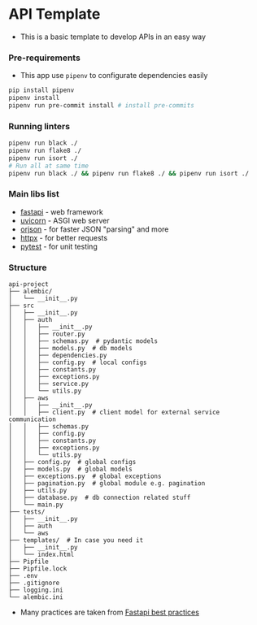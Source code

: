 # API Template

- This is a basic template to develop APIs in an easy way

### Pre-requirements

- This app use `pipenv` to configurate dependencies easily

```zsh
pip install pipenv
pipenv install
pipenv run pre-commit install # install pre-commits
```

### Running linters

```zsh
pipenv run black ./
pipenv run flake8 ./
pipenv run isort ./
# Run all at same time
pipenv run black ./ && pipenv run flake8 ./ && pipenv run isort ./
```

### Main libs list

- [fastapi](https://github.com/tiangolo/fastapi) - web framework
- [uvicorn](https://www.uvicorn.org/) - ASGI web server
- [orjson](https://github.com/ijl/orjson) - for faster JSON "parsing" and more
- [httpx](https://github.com/encode/httpx) - for better requests
- [pytest](https://github.com/pytest-dev/pytest) - for unit testing

### Structure

```
api-project
├── alembic/
│   └── __init__.py
├── src
│   ├── __init__.py
│   ├── auth
│   │   ├── __init__.py
│   │   ├── router.py
│   │   ├── schemas.py  # pydantic models
│   │   ├── models.py  # db models
│   │   ├── dependencies.py
│   │   ├── config.py  # local configs
│   │   ├── constants.py
│   │   ├── exceptions.py
│   │   ├── service.py
│   │   └── utils.py
│   ├── aws
│   │   ├── __init__.py
│   │   ├── client.py  # client model for external service communication
│   │   ├── schemas.py
│   │   ├── config.py
│   │   ├── constants.py
│   │   ├── exceptions.py
│   │   └── utils.py
│   ├── config.py  # global configs
│   ├── models.py  # global models
│   ├── exceptions.py  # global exceptions
│   ├── pagination.py  # global module e.g. pagination
│   ├── utils.py
│   ├── database.py  # db connection related stuff
│   └── main.py
├── tests/
│   ├── __init__.py
│   ├── auth
│   └── aws
├── templates/  # In case you need it
│   ├── __init__.py
│   └── index.html
├── Pipfile
├── Pipfile.lock
├── .env
├── .gitignore
├── logging.ini
└── alembic.ini
```

- Many practices are taken from [Fastapi best practices](https://github.com/zhanymkanov/fastapi-best-practices)
